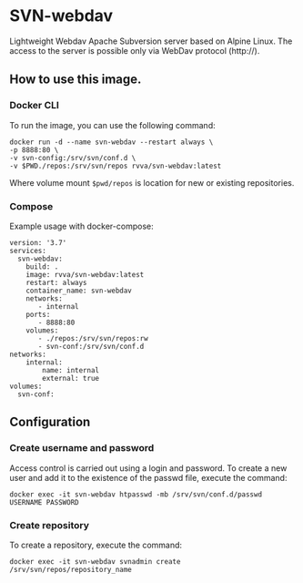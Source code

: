 # SVN-webdav

Lightweight Webdav Apache Subversion server based on Alpine Linux. The access to the server is possible only via WebDav protocol (http://).

## How to use this image.

### Docker CLI
To run the image, you can use the following command:

```
docker run -d --name svn-webdav --restart always \
-p 8888:80 \
-v svn-config:/srv/svn/conf.d \
-v $PWD./repos:/srv/svn/repos rvva/svn-webdav:latest
```
Where volume mount ```$pwd/repos``` is location for new or existing repositories.

### Compose
Example usage with docker-compose:
```
version: '3.7'
services:
  svn-webdav:
    build: .
    image: rvva/svn-webdav:latest
    restart: always
    container_name: svn-webdav
    networks:
       - internal
    ports:
       - 8888:80
    volumes:
       - ./repos:/srv/svn/repos:rw
       - svn-conf:/srv/svn/conf.d
networks:
    internal:
        name: internal
        external: true
volumes:
  svn-conf:
```

## Configuration
### Create username and password
Access control is carried out using a login and password.
To create a new user and add it to the existence of the passwd file, execute the command:
```
docker exec -it svn-webdav htpasswd -mb /srv/svn/conf.d/passwd USERNAME PASSWORD
```
### Create repository
To create a repository, execute the command:
```
docker exec -it svn-webdav svnadmin create /srv/svn/repos/repository_name
```
